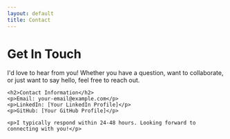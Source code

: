```yaml
---
layout: default
title: Contact
---
```


<div class="page-header">
    <h1 class="page-title">Get In Touch</h1>
</div>

<div class="page-content">
    <p>I'd love to hear from you! Whether you have a question, want to collaborate, or just want to say hello, feel free to reach out.</p>
    
    <h2>Contact Information</h2>
    <p>Email: your-email@example.com</p>
    <p>LinkedIn: [Your LinkedIn Profile]</p>
    <p>GitHub: [Your GitHub Profile]</p>
    
    <p>I typically respond within 24-48 hours. Looking forward to connecting with you!</p>
</div>
